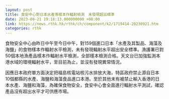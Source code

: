 ```yaml
---
layout: post
title: 食安中心對日本水產等樣本作輻射檢測　未發現超出標準
date: 2023-09-21 19:18:13.000000000 +08:00
link: https://news.rthk.hk/rthk/ch/component/k2/1719414-20230921.htm
categories: rthk
---
```


食物安全中心由昨日中午至今日中午，對159個進口日本「水產及其製品、海藻及海鹽」的食物樣本作輻射水平檢測，未有發現輻射水平超出安全標準。漁護署已對50個本地漁產品樣本作輻射水平檢測，全部樣本檢測合格。天文台已加強監測本港水域的環境輻射水平，至目前為止，並沒有發現異常情況。

因應日本政府單方面決定把福島核電站核污水排放大海，特區政府禁止源自日本10個都縣的水產、海鹽和海藻食品進口本港。至於其他未有被禁止輸入香港的日本水產、海鹽和海藻，為確保食物安全，食安中心會全面進行輻射水平測試，確認產品沒有超出水平才可供應市場。
